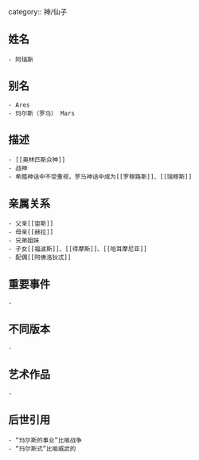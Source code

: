 category:: 神/仙子
## 姓名
	- 阿瑞斯
## 别名
	- Ares
	- 玛尔斯（罗马） Mars
## 描述
	- [[奥林匹斯众神]]
	- 战神
	- 希腊神话中不受重视，罗马神话中成为[[罗穆路斯]]、[[瑞穆斯]]
## 亲属关系
	- 父亲[[宙斯]]
	- 母亲[[赫拉]]
	- 兄弟姐妹
	- 子女[[福波斯]]、[[得摩斯]]、[[哈耳摩尼亚]]
	- 配偶[[阿佛洛狄忒]]
## 重要事件
	-
## 不同版本
	-
## 艺术作品
	-
## 后世引用
	- “玛尔斯的事业”比喻战争
	- “玛尔斯式”比喻威武的
